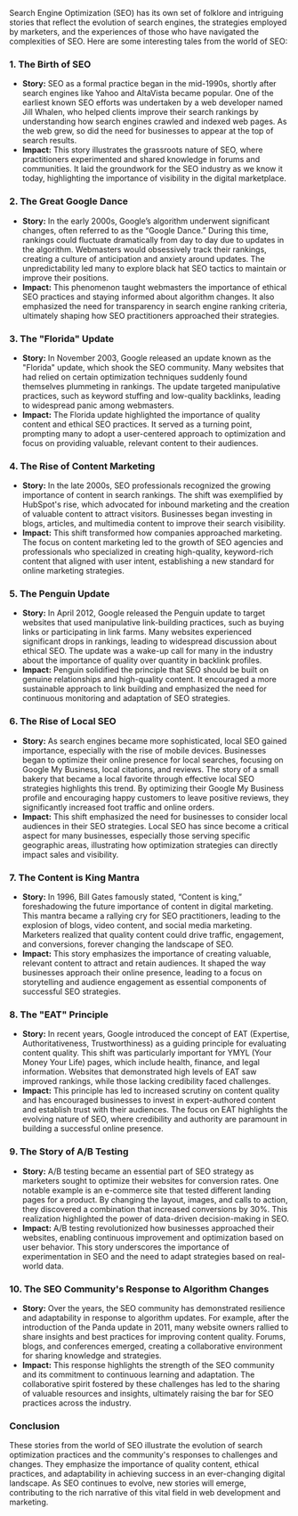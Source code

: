 Search Engine Optimization (SEO) has its own set of folklore and intriguing stories that reflect the evolution of search engines, the strategies employed by marketers, and the experiences of those who have navigated the complexities of SEO. Here are some interesting tales from the world of SEO:

### 1. **The Birth of SEO**
- **Story:** SEO as a formal practice began in the mid-1990s, shortly after search engines like Yahoo and AltaVista became popular. One of the earliest known SEO efforts was undertaken by a web developer named Jill Whalen, who helped clients improve their search rankings by understanding how search engines crawled and indexed web pages. As the web grew, so did the need for businesses to appear at the top of search results.
- **Impact:** This story illustrates the grassroots nature of SEO, where practitioners experimented and shared knowledge in forums and communities. It laid the groundwork for the SEO industry as we know it today, highlighting the importance of visibility in the digital marketplace.

### 2. **The Great Google Dance**
- **Story:** In the early 2000s, Google’s algorithm underwent significant changes, often referred to as the “Google Dance.” During this time, rankings could fluctuate dramatically from day to day due to updates in the algorithm. Webmasters would obsessively track their rankings, creating a culture of anticipation and anxiety around updates. The unpredictability led many to explore black hat SEO tactics to maintain or improve their positions.
- **Impact:** This phenomenon taught webmasters the importance of ethical SEO practices and staying informed about algorithm changes. It also emphasized the need for transparency in search engine ranking criteria, ultimately shaping how SEO practitioners approached their strategies.

### 3. **The "Florida" Update**
- **Story:** In November 2003, Google released an update known as the "Florida" update, which shook the SEO community. Many websites that had relied on certain optimization techniques suddenly found themselves plummeting in rankings. The update targeted manipulative practices, such as keyword stuffing and low-quality backlinks, leading to widespread panic among webmasters.
- **Impact:** The Florida update highlighted the importance of quality content and ethical SEO practices. It served as a turning point, prompting many to adopt a user-centered approach to optimization and focus on providing valuable, relevant content to their audiences.

### 4. **The Rise of Content Marketing**
- **Story:** In the late 2000s, SEO professionals recognized the growing importance of content in search rankings. The shift was exemplified by HubSpot's rise, which advocated for inbound marketing and the creation of valuable content to attract visitors. Businesses began investing in blogs, articles, and multimedia content to improve their search visibility.
- **Impact:** This shift transformed how companies approached marketing. The focus on content marketing led to the growth of SEO agencies and professionals who specialized in creating high-quality, keyword-rich content that aligned with user intent, establishing a new standard for online marketing strategies.

### 5. **The Penguin Update**
- **Story:** In April 2012, Google released the Penguin update to target websites that used manipulative link-building practices, such as buying links or participating in link farms. Many websites experienced significant drops in rankings, leading to widespread discussion about ethical SEO. The update was a wake-up call for many in the industry about the importance of quality over quantity in backlink profiles.
- **Impact:** Penguin solidified the principle that SEO should be built on genuine relationships and high-quality content. It encouraged a more sustainable approach to link building and emphasized the need for continuous monitoring and adaptation of SEO strategies.

### 6. **The Rise of Local SEO**
- **Story:** As search engines became more sophisticated, local SEO gained importance, especially with the rise of mobile devices. Businesses began to optimize their online presence for local searches, focusing on Google My Business, local citations, and reviews. The story of a small bakery that became a local favorite through effective local SEO strategies highlights this trend. By optimizing their Google My Business profile and encouraging happy customers to leave positive reviews, they significantly increased foot traffic and online orders.
- **Impact:** This shift emphasized the need for businesses to consider local audiences in their SEO strategies. Local SEO has since become a critical aspect for many businesses, especially those serving specific geographic areas, illustrating how optimization strategies can directly impact sales and visibility.

### 7. **The Content is King Mantra**
- **Story:** In 1996, Bill Gates famously stated, “Content is king,” foreshadowing the future importance of content in digital marketing. This mantra became a rallying cry for SEO practitioners, leading to the explosion of blogs, video content, and social media marketing. Marketers realized that quality content could drive traffic, engagement, and conversions, forever changing the landscape of SEO.
- **Impact:** This story emphasizes the importance of creating valuable, relevant content to attract and retain audiences. It shaped the way businesses approach their online presence, leading to a focus on storytelling and audience engagement as essential components of successful SEO strategies.

### 8. **The "EAT" Principle**
- **Story:** In recent years, Google introduced the concept of EAT (Expertise, Authoritativeness, Trustworthiness) as a guiding principle for evaluating content quality. This shift was particularly important for YMYL (Your Money Your Life) pages, which include health, finance, and legal information. Websites that demonstrated high levels of EAT saw improved rankings, while those lacking credibility faced challenges.
- **Impact:** This principle has led to increased scrutiny on content quality and has encouraged businesses to invest in expert-authored content and establish trust with their audiences. The focus on EAT highlights the evolving nature of SEO, where credibility and authority are paramount in building a successful online presence.

### 9. **The Story of A/B Testing**
- **Story:** A/B testing became an essential part of SEO strategy as marketers sought to optimize their websites for conversion rates. One notable example is an e-commerce site that tested different landing pages for a product. By changing the layout, images, and calls to action, they discovered a combination that increased conversions by 30%. This realization highlighted the power of data-driven decision-making in SEO.
- **Impact:** A/B testing revolutionized how businesses approached their websites, enabling continuous improvement and optimization based on user behavior. This story underscores the importance of experimentation in SEO and the need to adapt strategies based on real-world data.

### 10. **The SEO Community's Response to Algorithm Changes**
- **Story:** Over the years, the SEO community has demonstrated resilience and adaptability in response to algorithm updates. For example, after the introduction of the Panda update in 2011, many website owners rallied to share insights and best practices for improving content quality. Forums, blogs, and conferences emerged, creating a collaborative environment for sharing knowledge and strategies.
- **Impact:** This response highlights the strength of the SEO community and its commitment to continuous learning and adaptation. The collaborative spirit fostered by these challenges has led to the sharing of valuable resources and insights, ultimately raising the bar for SEO practices across the industry.

### Conclusion
These stories from the world of SEO illustrate the evolution of search optimization practices and the community's responses to challenges and changes. They emphasize the importance of quality content, ethical practices, and adaptability in achieving success in an ever-changing digital landscape. As SEO continues to evolve, new stories will emerge, contributing to the rich narrative of this vital field in web development and marketing.